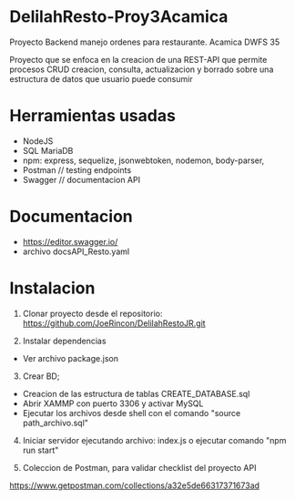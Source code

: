 # DelilahResto-Proy3Acamica
Proyecto Backend manejo ordenes para restaurante. Acamica DWFS 35

Proyecto que se enfoca en la creacion de una REST-API que permite procesos CRUD creacion, consulta, actualizacion y borrado 
sobre una estructura de datos que usuario puede consumir

<h1>Herramientas usadas</h1>

* NodeJS
* SQL MariaDB
* npm: express, sequelize, jsonwebtoken, nodemon, body-parser, 
* Postman // testing endpoints
* Swagger // documentacion API

<h1>Documentacion</h1>

* https://editor.swagger.io/
* archivo docsAPI_Resto.yaml

<h1>Instalacion</h1>

1. Clonar proyecto desde el repositorio: https://github.com/JoeRincon/DelilahRestoJR.git

2. Instalar dependencias
  * Ver archivo package.json
  
3. Crear BD; 
  * Creacion de las estructura de tablas CREATE_DATABASE.sql
  * Abrir XAMMP con puerto 3306 y activar MySQL
  * Ejecutar los archivos desde shell con el comando "source path_archivo.sql"
  
4. Iniciar servidor ejecutando archivo: index.js o ejecutar comando "npm run start"

5. Coleccion de Postman, para validar checklist del proyecto API

https://www.getpostman.com/collections/a32e5de66317371673ad

<div class="postman-run-button"
data-postman-action="collection/import"
data-postman-var-1="a32e5de66317371673ad"></div>
<script type="text/javascript">
  (function (p,o,s,t,m,a,n) {
    !p[s] && (p[s] = function () { (p[t] || (p[t] = [])).push(arguments); });
    !o.getElementById(s+t) && o.getElementsByTagName("head")[0].appendChild((
      (n = o.createElement("script")),
      (n.id = s+t), (n.async = 1), (n.src = m), n
    ));
  }(window, document, "_pm", "PostmanRunObject", "https://run.pstmn.io/button.js"));
</script>